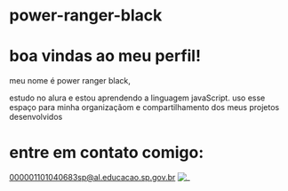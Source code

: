 # power-ranger-black
# boa vindas ao meu perfil!


meu nome é power ranger black,

estudo no alura e estou aprendendo a linguagem javaScript.
uso esse espaço para minha organizaçãom e compartilhamento dos meus projetos desenvolvidos

# entre em contato comigo:

000001101040683sp@al.educacao.sp.gov.br
![_](https://media.giphy.com/media/v1.Y2lkPTc5MGI3NjExMjh6MmVrZnRhM2tzeXVqOWJiam45OTJ0Y2s5d2dlcHFwMDVyYzFjOCZlcD12MV9naWZzX3RyZW5kaW5nJmN0PWc/qteC4zts7t7T9u0hTk/giphy.gif)
